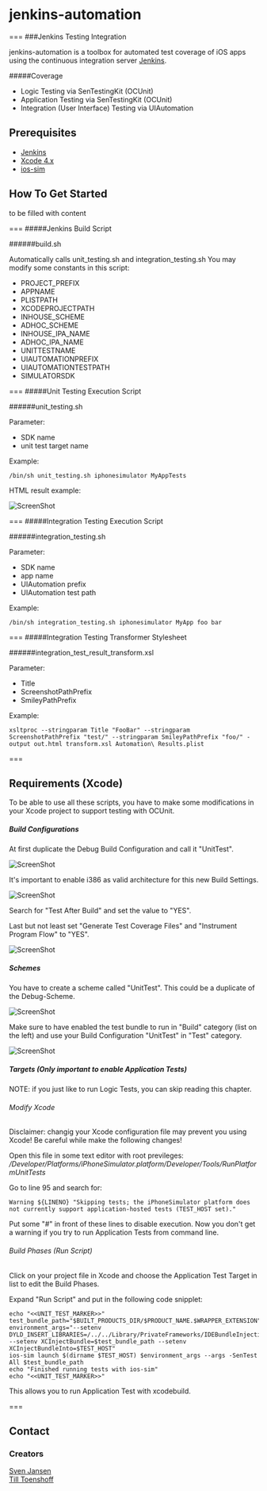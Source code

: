 # jenkins-automation
===
###Jenkins Testing Integration

jenkins-automation is a toolbox for automated test coverage of iOS apps using the continuous integration server [Jenkins](http://jenkins-ci.org). 

#####Coverage

- Logic Testing via SenTestingKit (OCUnit)
- Application Testing via SenTestingKit (OCUnit)
- Integration (User Interface) Testing via UIAutomation

## Prerequisites

- [Jenkins](http://jenkins-ci.org)
- [Xcode 4.x](https://developer.apple.com/xcode/)
- [ios-sim](https://github.com/phonegap/ios-sim) 




## How To Get Started 
to be filled with content

===
#####Jenkins Build Script

######build.sh

Automatically calls unit_testing.sh and integration_testing.sh
You may modify some constants in this script:

* PROJECT_PREFIX
* APPNAME
* PLISTPATH
* XCODEPROJECTPATH
* INHOUSE_SCHEME
* ADHOC_SCHEME
* INHOUSE_IPA_NAME
* ADHOC_IPA_NAME
* UNITTESTNAME
* UIAUTOMATIONPREFIX
* UIAUTOMATIONTESTPATH
* SIMULATORSDK

===
#####Unit Testing Execution Script

######unit_testing.sh

Parameter:

* SDK name
* unit test target name

Example:

```
/bin/sh unit_testing.sh iphonesimulator MyAppTests
```
HTML result example: 

![ScreenShot](https://raw.github.com/lobotomat/jenkins-automation/master/Screenshots/unitTest_Screenshot.png)

===
#####Integration Testing Execution Script

######integration_testing.sh

Parameter:
 
* SDK name
* app name
* UIAutomation prefix
* UIAutomation test path

Example:

```
/bin/sh integration_testing.sh iphonesimulator MyApp foo bar
```
===
#####Integration Testing Transformer Stylesheet

######integration_test_result_transform.xsl


Parameter:

* Title
* ScreenshotPathPrefix
* SmileyPathPrefix

Example:

```
xsltproc --stringparam Title "FooBar" --stringparam ScreenshotPathPrefix "test/" --stringparam SmileyPathPrefix "foo/" -output out.html transform.xsl Automation\ Results.plist
```

===

## Requirements (Xcode)

To be able to use all these scripts, you have to make some modifications in your Xcode project to support testing with OCUnit.

##### Build Configurations

At first duplicate the Debug Build Configuration and call it "UnitTest".

![ScreenShot](https://raw.github.com/lobotomat/jenkins-automation/master/Screenshots/Xcode_BuildConfiguration.png)

It's important to enable i386 as valid architecture for this new Build Settings.

![ScreenShot](https://raw.github.com/lobotomat/jenkins-automation/master/Screenshots/Valid_Archs.png)

Search for "Test After Build" and set the value to "YES".

Last but not least set "Generate Test Coverage Files" and "Instrument Program Flow" to "YES".

![ScreenShot](https://raw.github.com/lobotomat/jenkins-automation/master/Screenshots/OtherBuildSettings.png)


##### Schemes

You have to create a scheme called "UnitTest". This could be a duplicate of the Debug-Scheme.

![ScreenShot](https://raw.github.com/lobotomat/jenkins-automation/master/Screenshots/Xcode_Schemes.png)

Make sure to have enabled the test bundle to run in "Build" category (list on the left) and use your Build Configuration "UnitTest" in "Test" category.

![ScreenShot](https://raw.github.com/lobotomat/jenkins-automation/master/Screenshots/Xcode_UnitTest.png)


##### Targets (Only important to enable Application Tests)

NOTE: if you just like to run Logic Tests, you can skip reading this chapter.

###### Modify Xcode

Disclaimer: changig your Xcode configuration file may prevent you using Xcode! Be careful while make the following changes!

Open this file in some text editor with root previleges:
_/Developer/Platforms/iPhoneSimulator.platform/Developer/Tools/RunPlatformUnitTests_

Go to line 95 and search for:

```
Warning ${LINENO} "Skipping tests; the iPhoneSimulator platform does not currently support application-hosted tests (TEST_HOST set)."
```
Put some "#" in front of these lines to disable execution. Now you don't get a warning if you try to run Application Tests from command line.


###### Build Phases (Run Script)

Click on your project file in Xcode and choose the Application Test Target in list to edit the Build Phases.

Expand "Run Script" and put in the following code snipplet:

```
echo "<<UNIT_TEST_MARKER>>"
test_bundle_path="$BUILT_PRODUCTS_DIR/$PRODUCT_NAME.$WRAPPER_EXTENSION"
environment_args="--setenv DYLD_INSERT_LIBRARIES=/../../Library/PrivateFrameworks/IDEBundleInjection.framework/IDEBundleInjection --setenv XCInjectBundle=$test_bundle_path --setenv XCInjectBundleInto=$TEST_HOST"
ios-sim launch $(dirname $TEST_HOST) $environment_args --args -SenTest All $test_bundle_path
echo "Finished running tests with ios-sim"
echo "<<UNIT_TEST_MARKER>>"
```
This allows you to run Application Test with xcodebuild.

===

## Contact


### Creators

[Sven Jansen](http://github.com/macsven)  
[Till Toenshoff](http://github.com/lobotomat)  
